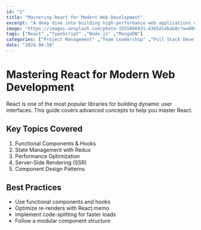 ```yaml
---
id: "2"
title: "Mastering React for Modern Web Development"
excerpt: "A deep dive into building high-performance web applications using React and its ecosystem."
image: "https://images.unsplash.com/photo-1555066931-4365d14bab8c?w=800&auto=format&fit=crop&q=60"
tags: ["React" ,"TypeScript" ,"Node.js" ,"MongoDB"]
categories: ["Project Management" ,"Team Leadership" ,"Full Stack Development"]
date: "2024-04-10"
---
```


# Mastering React for Modern Web Development

React is one of the most popular libraries for building dynamic user interfaces. This guide covers advanced concepts to help you master React.

## Key Topics Covered
1. Functional Components & Hooks
2. State Management with Redux
3. Performance Optimization
4. Server-Side Rendering (SSR)
5. Component Design Patterns

## Best Practices
- Use functional components and hooks
- Optimize re-renders with React.memo
- Implement code-splitting for faster loads
- Follow a modular component structure